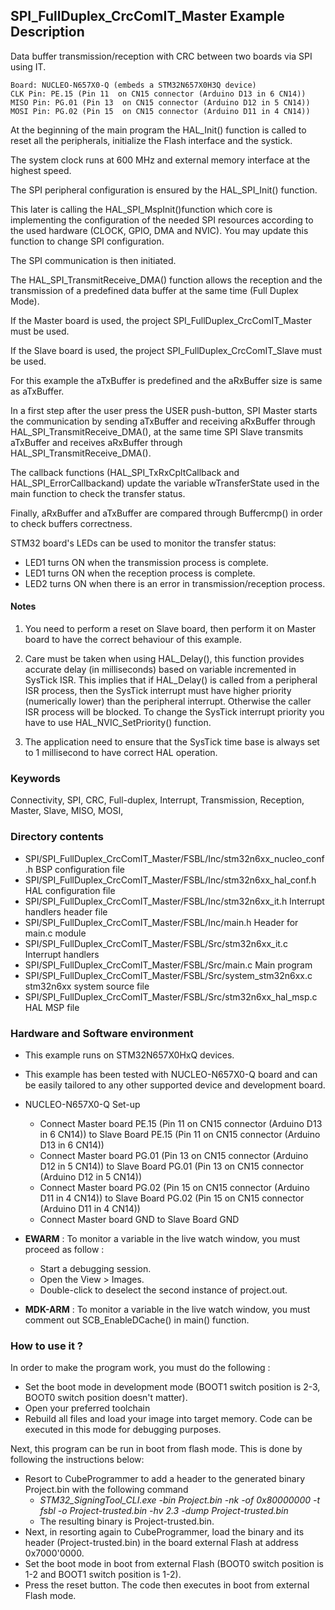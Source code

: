 ## <b>SPI_FullDuplex_CrcComIT_Master Example Description</b>

Data buffer transmission/reception with CRC between two boards via SPI using IT.

	Board: NUCLEO-N657X0-Q (embeds a STM32N657X0H3Q device)
	CLK Pin: PE.15 (Pin 11  on CN15 connector (Arduino D13 in 6 CN14))
	MISO Pin: PG.01 (Pin 13  on CN15 connector (Arduino D12 in 5 CN14))
	MOSI Pin: PG.02 (Pin 15  on CN15 connector (Arduino D11 in 4 CN14))

At the beginning of the main program the HAL_Init() function is called to reset
all the peripherals, initialize the Flash interface and the systick.

The system clock runs at 600 MHz and external memory interface at the highest speed.

The SPI peripheral configuration is ensured by the HAL_SPI_Init() function.

This later is calling the HAL_SPI_MspInit()function which core is implementing
the configuration of the needed SPI resources according to the used hardware (CLOCK,
GPIO, DMA and NVIC). You may update this function to change SPI configuration.

The SPI communication is then initiated.

The HAL_SPI_TransmitReceive_DMA() function allows the reception and the
transmission of a predefined data buffer at the same time (Full Duplex Mode).

If the Master board is used, the project SPI_FullDuplex_CrcComIT_Master must be used.

If the Slave board is used, the project SPI_FullDuplex_CrcComIT_Slave must be used.

For this example the aTxBuffer is predefined and the aRxBuffer size is same as aTxBuffer.

In a first step after the user press the USER push-button, SPI Master starts the
communication by sending aTxBuffer and receiving aRxBuffer through
HAL_SPI_TransmitReceive_DMA(), at the same time SPI Slave transmits aTxBuffer
and receives aRxBuffer through HAL_SPI_TransmitReceive_DMA().

The callback functions (HAL_SPI_TxRxCpltCallback and HAL_SPI_ErrorCallbackand) update
the variable wTransferState used in the main function to check the transfer status.

Finally, aRxBuffer and aTxBuffer are compared through Buffercmp() in order to
check buffers correctness.

STM32 board's LEDs can be used to monitor the transfer status:

 - LED1 turns ON when the transmission process is complete.
 - LED1 turns ON when the reception process is complete.
 - LED2 turns ON when there is an error in transmission/reception process.

#### <b>Notes</b>

 1. You need to perform a reset on Slave board, then perform it on Master board
    to have the correct behaviour of this example.

 2. Care must be taken when using HAL_Delay(), this function provides accurate delay (in milliseconds)
    based on variable incremented in SysTick ISR. This implies that if HAL_Delay() is called from
    a peripheral ISR process, then the SysTick interrupt must have higher priority (numerically lower)
    than the peripheral interrupt. Otherwise the caller ISR process will be blocked.
    To change the SysTick interrupt priority you have to use HAL_NVIC_SetPriority() function.

 3. The application need to ensure that the SysTick time base is always set to 1 millisecond
    to have correct HAL operation.

### <b>Keywords</b>

Connectivity, SPI, CRC, Full-duplex, Interrupt, Transmission, Reception, Master, Slave, MISO, MOSI,

### <b>Directory contents</b>

  - SPI/SPI_FullDuplex_CrcComIT_Master/FSBL/Inc/stm32n6xx_nucleo_conf.h          BSP configuration file
  - SPI/SPI_FullDuplex_CrcComIT_Master/FSBL/Inc/stm32n6xx_hal_conf.h             HAL configuration file
  - SPI/SPI_FullDuplex_CrcComIT_Master/FSBL/Inc/stm32n6xx_it.h                   Interrupt handlers header file
  - SPI/SPI_FullDuplex_CrcComIT_Master/FSBL/Inc/main.h                           Header for main.c module
  - SPI/SPI_FullDuplex_CrcComIT_Master/FSBL/Src/stm32n6xx_it.c                   Interrupt handlers
  - SPI/SPI_FullDuplex_CrcComIT_Master/FSBL/Src/main.c                           Main program
  - SPI/SPI_FullDuplex_CrcComIT_Master/FSBL/Src/system_stm32n6xx.c               stm32n6xx system source file
  - SPI/SPI_FullDuplex_CrcComIT_Master/FSBL/Src/stm32n6xx_hal_msp.c              HAL MSP file

### <b>Hardware and Software environment</b>

  - This example runs on STM32N657X0HxQ devices.

  - This example has been tested with NUCLEO-N657X0-Q board and can be
    easily tailored to any other supported device and development board.

  - NUCLEO-N657X0-Q Set-up
    - Connect Master board PE.15 (Pin 11 on CN15 connector (Arduino D13 in 6 CN14)) to Slave Board PE.15 (Pin 11 on CN15 connector (Arduino D13 in 6 CN14))
    - Connect Master board PG.01 (Pin 13 on CN15 connector (Arduino D12 in 5 CN14)) to Slave Board PG.01 (Pin 13 on CN15 connector (Arduino D12 in 5 CN14))
    - Connect Master board PG.02 (Pin 15 on CN15 connector (Arduino D11 in 4 CN14)) to Slave Board PG.02 (Pin 15 on CN15 connector (Arduino D11 in 4 CN14))
    - Connect Master board GND  to Slave Board GND

  - **EWARM** : To monitor a variable in the live watch window, you must proceed as follow :
    - Start a debugging session.
    - Open the View > Images.
    - Double-click to deselect the second instance of project.out.

  - **MDK-ARM** : To monitor a variable in the live watch window, you must comment out SCB_EnableDCache() in main() function.

### <b>How to use it ?</b>

In order to make the program work, you must do the following :

 - Set the boot mode in development mode (BOOT1 switch position is 2-3, BOOT0 switch position doesn't matter).
 - Open your preferred toolchain
 - Rebuild all files and load your image into target memory. Code can be executed in this mode for debugging purposes.

 Next, this program can be run in boot from flash mode. This is done by following the instructions below:

 - Resort to CubeProgrammer to add a header to the generated binary Project.bin with the following command
   - *STM32_SigningTool_CLI.exe -bin Project.bin -nk -of 0x80000000 -t fsbl -o Project-trusted.bin -hv 2.3 -dump Project-trusted.bin*
   - The resulting binary is Project-trusted.bin.
 - Next, in resorting again to CubeProgrammer, load the binary and its header (Project-trusted.bin) in the board external Flash at address 0x7000'0000.
 - Set the boot mode in boot from external Flash (BOOT0 switch position is 1-2 and BOOT1 switch position is 1-2).
 - Press the reset button. The code then executes in boot from external Flash mode.

